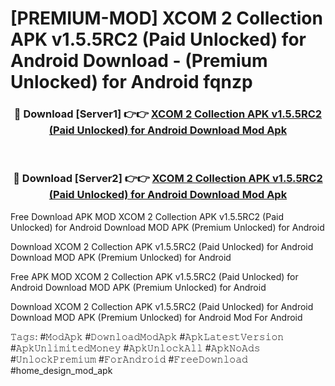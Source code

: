 # [PREMIUM-MOD] XCOM 2 Collection APK v1.5.5RC2 (Paid Unlocked) for Android Download - (Premium Unlocked) for Android fqnzp



<div align="center">
<h3>🔴 Download [Server1] 👉👉 <a href="https://momento.my/?title=XCOM_2_Collection_APK_v1.5.5RC2_(Paid_Unlocked)_for_Android_Download">XCOM 2 Collection APK v1.5.5RC2 (Paid Unlocked) for Android Download Mod Apk</a></h3><br>

<h3>🔴 Download [Server2] 👉👉 <a href="https://momento.my/?title=XCOM_2_Collection_APK_v1.5.5RC2_(Paid_Unlocked)_for_Android_Download">XCOM 2 Collection APK v1.5.5RC2 (Paid Unlocked) for Android Download Mod Apk</a></h3>
</div>



Free Download APK MOD XCOM 2 Collection APK v1.5.5RC2 (Paid Unlocked) for Android Download MOD APK (Premium Unlocked) for Android

Download XCOM 2 Collection APK v1.5.5RC2 (Paid Unlocked) for Android Download MOD APK (Premium Unlocked) for Android

Free APK MOD XCOM 2 Collection APK v1.5.5RC2 (Paid Unlocked) for Android Download MOD APK (Premium Unlocked) for Android

Download XCOM 2 Collection APK v1.5.5RC2 (Paid Unlocked) for Android Download MOD APK (Premium Unlocked) for Android Mod For Android

𝚃𝚊𝚐𝚜: #𝙼𝚘𝚍𝙰𝚙𝚔 #𝙳𝚘𝚠𝚗𝚕𝚘𝚊𝚍𝙼𝚘𝚍𝙰𝚙𝚔 #𝙰𝚙𝚔𝙻𝚊𝚝𝚎𝚜𝚝𝚅𝚎𝚛𝚜𝚒𝚘𝚗 #𝙰𝚙𝚔𝚄𝚗𝚕𝚒𝚖𝚒𝚝𝚎𝚍𝙼𝚘𝚗𝚎𝚢 #𝙰𝚙𝚔𝚄𝚗𝚕𝚘𝚌𝚔𝙰𝚕𝚕 #𝙰𝚙𝚔𝙽𝚘𝙰𝚍𝚜 #𝚄𝚗𝚕𝚘𝚌𝚔𝙿𝚛𝚎𝚖𝚒𝚞𝚖 #𝙵𝚘𝚛𝙰𝚗𝚍𝚛𝚘𝚒𝚍 #𝙵𝚛𝚎𝚎𝙳𝚘𝚠𝚗𝚕𝚘𝚊𝚍 #home_design_mod_apk
